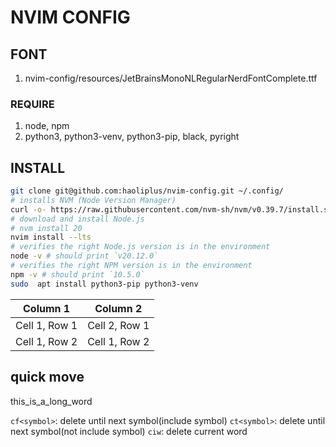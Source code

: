 # NVIM CONFIG

## FONT
1. nvim-config/resources/JetBrainsMonoNLRegularNerdFontComplete.ttf

### REQUIRE

1. node, npm
2. python3, python3-venv, python3-pip, black, pyright

## INSTALL

```bash
git clone git@github.com:haoliplus/nvim-config.git ~/.config/
# installs NVM (Node Version Manager)
curl -o- https://raw.githubusercontent.com/nvm-sh/nvm/v0.39.7/install.sh | bash
# download and install Node.js
# nvm install 20
nvim install --lts
# verifies the right Node.js version is in the environment
node -v # should print `v20.12.0`
# verifies the right NPM version is in the environment
npm -v # should print `10.5.0`
sudo  apt install python3-pip python3-venv
```

| Column 1      | Column 2      |
| ------------- | ------------- |
| Cell 1, Row 1 | Cell 2, Row 1 |
| Cell 1, Row 2 | Cell 1, Row 2 |


<!-- curl -s -L https://raw.githubusercontent.com/haoliplus/nvim-config/master/tools/install.sh | bash -->
<!-- wget -O - -o https://raw.githubusercontent.com/haoliplus/nvim-config/master/tools/install.sh | bash  -->
<!---->

## quick move
this_is_a_long_word

`cf<symbol>`: delete until next symbol(include symbol)
`ct<symbol>`: delete until next symbol(not include symbol)
`ciw`: delete current word
